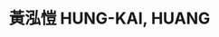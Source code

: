 ---
chinese_name: 黃泓愷
english_name: HUNG-KAI, HUANG
title: 黃泓愷 HUNG-KAI, HUANG
id: hungkaihaung
collection: members
position: Part-time Research Assistant
type: part-time research assistant
department: 123
image_path: https://source.unsplash.com/collection/139386/600x600?a=.png
photo: bio-photo.jpg
blurb: 123
---